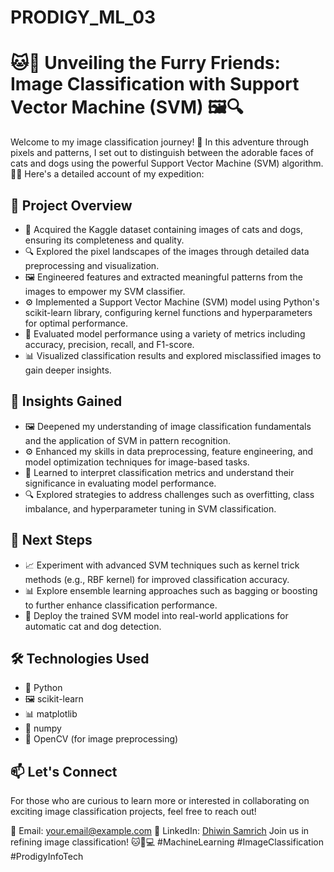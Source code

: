 # PRODIGY_ML_03
# 🐱🐶 Unveiling the Furry Friends: Image Classification with Support Vector Machine (SVM) 🖼️🔍

Welcome to my image classification journey! 🌟 In this adventure through pixels and patterns, I set out to distinguish between the adorable faces of cats and dogs using the powerful Support Vector Machine (SVM) algorithm. 🚀✨ Here's a detailed account of my expedition:

## 📸 Project Overview
- 🐾 Acquired the Kaggle dataset containing images of cats and dogs, ensuring its completeness and quality.
- 🔍 Explored the pixel landscapes of the images through detailed data preprocessing and visualization.
- 🖼️ Engineered features and extracted meaningful patterns from the images to empower my SVM classifier.
- ⚙️ Implemented a Support Vector Machine (SVM) model using Python's scikit-learn library, configuring kernel functions and hyperparameters for optimal performance.
- 🎯 Evaluated model performance using a variety of metrics including accuracy, precision, recall, and F1-score.
- 📊 Visualized classification results and explored misclassified images to gain deeper insights.

## 🧠 Insights Gained
- 🖼️ Deepened my understanding of image classification fundamentals and the application of SVM in pattern recognition.
- ⚙️ Enhanced my skills in data preprocessing, feature engineering, and model optimization techniques for image-based tasks.
- 🎯 Learned to interpret classification metrics and understand their significance in evaluating model performance.
- 🔍 Explored strategies to address challenges such as overfitting, class imbalance, and hyperparameter tuning in SVM classification.

## 🚀 Next Steps
- 📈 Experiment with advanced SVM techniques such as kernel trick methods (e.g., RBF kernel) for improved classification accuracy.
- 📊 Explore ensemble learning approaches such as bagging or boosting to further enhance classification performance.
- 🌟 Deploy the trained SVM model into real-world applications for automatic cat and dog detection.

## 🛠️ Technologies Used
- 🐍 Python
- 🖼️ scikit-learn
- 📊 matplotlib
- 🧠 numpy
- 📸 OpenCV (for image preprocessing)

## 📫 Let's Connect
For those who are curious to learn more or interested in collaborating on exciting image classification projects, feel free to reach out!

📧 Email: your.email@example.com
🌟 LinkedIn: [Dhiwin Samrich](www.linkedin.com/in/dhiwin-samrich-69542128a)
 Join us in refining image classification! 🐱🐶💻 
 #MachineLearning #ImageClassification #ProdigyInfoTech
